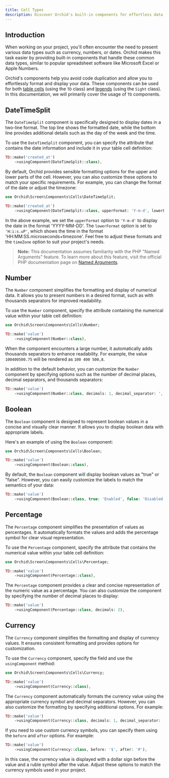 ```yaml
---
title: Cell Types
description: Discover Orchid's built-in components for effortless data representation. Learn how to format dates with DateTimeSplit, display numbers with Number, represent boolean values with Boolean, and showcase percentage values with Percentage components. Enhance your project's visual appeal and user experience with these powerful tools.
---
```


## Introduction

When working on your project, you'll often encounter the need to present various data types such as currency, numbers, or dates. Orchid makes this task easier by providing built-in components that handle these common data types, similar to popular spreadsheet software like Microsoft Excel or Apple Numbers.

Orchid's components help you avoid code duplication and allow you to effortlessly format and display your data. These components can be used for both [table cells](/en/docs/table) (using the `TD` class) and [legends](/en/docs/legend) (using the `Sight` class). In this documentation, we will primarily cover the usage of `TD` components.

## DateTimeSplit

The `DateTimeSplit` component is specifically designed to display dates in a two-line format. The top line shows the formatted date, while the bottom line provides additional details such as the day of the week and the time.

To use the `DateTimeSplit` component, you can specify the attribute that contains the date information and include it in your table cell definition:

```php
TD::make('created_at')
    ->usingComponent(DateTimeSplit::class),
```

By default, Orchid provides sensible formatting options for the upper and lower parts of the cell. However, you can also customize these options to match your specific requirements. For example, you can change the format of the date or adjust the timezone:

```php
use Orchid\Screen\Components\Cells\DateTimeSplit;

TD::make('created_at')
    ->usingComponent(DateTimeSplit::class, upperFormat: 'Y-m-d', lowerFormat: 'H:i:s.uP', timeZone: 'Europe/Madrid'),
```

In the above example, we set the `upperFormat` option to `'Y-m-d'` to display the date in the format 'YYYY-MM-DD'. The `lowerFormat` option is set to `'H:i:s.uP'`, which shows the time in the format 'HH:MM:SS.microseconds+timezone'. Feel free to adjust these formats and the `timeZone` option to suit your project's needs.

> **Note:** This documentation assumes familiarity with the PHP "Named Arguments" feature. To learn more about this feature, visit the official PHP documentation page on [Named Arguments](https://www.php.net/manual/en/functions.arguments.php#functions.named-arguments).


## Number

The `Number` component simplifies the formatting and display of numerical data. It allows you to present numbers in a desired format, such as with thousands separators for improved readability.

To use the `Number` component, specify the attribute containing the numerical value within your table cell definition:

```php
use Orchid\Screen\Components\Cells\Number;

TD::make('value')
    ->usingComponent(Number::class),
```

When the component encounters a large number, it automatically adds thousands separators to enhance readability. For example, the value `100400500.75` will be rendered as `100 400 500,8`.

In addition to the default behavior, you can customize the `Number` component by specifying options such as the number of decimal places, decimal separators, and thousands separators:

```php
TD::make('value')
    ->usingComponent(Number::class, decimals: 1, decimal_separator: ',', thousands_separator: ' '),
```

## Boolean

The `Boolean` component is designed to represent boolean values in a concise and visually clear manner. It allows you to display boolean data with appropriate labels.

Here's an example of using the `Boolean` component:

```php
use Orchid\Screen\Components\Cells\Boolean;

TD::make('value')
    ->usingComponent(Boolean::class),
```

By default, the `Boolean` component will display boolean values as "true" or "false". However, you can easily customize the labels to match the semantics of your data:

```php
TD::make('value')
    ->usingComponent(Boolean::class, true: 'Enabled', false: 'Disabled'),
```

## Percentage

The `Percentage` component simplifies the presentation of values as percentages. It automatically formats the values and adds the percentage symbol for clear visual representation.

To use the `Percentage` component, specify the attribute that contains the numerical value within your table cell definition:

```php
use Orchid\Screen\Components\Cells\Percentage;

TD::make('value')
    ->usingComponent(Percentage::class),
```

The `Percentage` component provides a clear and concise representation of the numeric value as a percentage. You can also customize the component by specifying the number of decimal places to display:

```php
TD::make('value')
    ->usingComponent(Percentage::class, decimals: 2),
```


## Currency

The `Currency` component simplifies the formatting and display of currency values. It ensures consistent formatting and provides options for customization.

To use the `Currency` component, specify the field and use the `usingComponent` method:

```php
use Orchid\Screen\Components\Cells\Currency;

TD::make('value')
    ->usingComponent(Currency::class),
```

The `Currency` component automatically formats the currency value using the appropriate currency symbol and decimal separators. However, you can also customize the formatting by specifying additional options. For example:

```php
TD::make('value')
    ->usingComponent(Currency::class, decimals: 1, decimal_separator: ',', thousands_separator: ' '),
```

If you need to use custom currency symbols, you can specify them using the `before` and `after` options. For example:

```php
TD::make('value')
    ->usingComponent(Currency::class, before: '$', after: '₽'),
```

In this case, the currency value is displayed with a dollar sign before the value and a ruble symbol after the value. Adjust these options to match the currency symbols used in your project.
